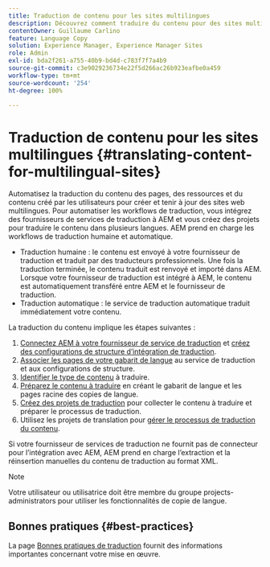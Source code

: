 ```yaml
---
title: Traduction de contenu pour les sites multilingues
description: Découvrez comment traduire du contenu pour des sites multilingues.
contentOwner: Guillaume Carlino
feature: Language Copy
solution: Experience Manager, Experience Manager Sites
role: Admin
exl-id: bda2f261-a755-40b9-bd4d-c783f7f7a4b9
source-git-commit: c3e9029236734e22f5d266ac26b923eafbe0a459
workflow-type: tm+mt
source-wordcount: '254'
ht-degree: 100%

---
```


# Traduction de contenu pour les sites multilingues {#translating-content-for-multilingual-sites}

Automatisez la traduction du contenu des pages, des ressources et du contenu créé par les utilisateurs pour créer et tenir à jour des sites web multilingues. Pour automatiser les workflows de traduction, vous intégrez des fournisseurs de services de traduction à AEM et vous créez des projets pour traduire le contenu dans plusieurs langues. AEM prend en charge les workflows de traduction humaine et automatique.

* Traduction humaine : le contenu est envoyé à votre fournisseur de traduction et traduit par des traducteurs professionnels. Une fois la traduction terminée, le contenu traduit est renvoyé et importé dans AEM. Lorsque votre fournisseur de traduction est intégré à AEM, le contenu est automatiquement transféré entre AEM et le fournisseur de traduction.
* Traduction automatique : le service de traduction automatique traduit immédiatement votre contenu.

La traduction du contenu implique les étapes suivantes :

1. [Connectez AEM à votre fournisseur de service de traduction](/help/sites-administering/tc-tic.md#connecting-to-a-translation-service-provider) et [créez des configurations de structure d’intégration de traduction](/help/sites-administering/tc-tic.md).
1. [Associer les pages de votre gabarit de langue](/help/sites-administering/tc-tic.md#configuring-pages-for-translation) au service de traduction et aux configurations de structure.
1. [Identifier le type de contenu](/help/sites-administering/tc-rules.md) à traduire.
1. [Préparez le contenu à traduire](/help/sites-administering/tc-prep.md) en créant le gabarit de langue et les pages racine des copies de langue.
1. [Créez des projets de traduction](/help/sites-administering/tc-manage.md) pour collecter le contenu à traduire et préparer le processus de traduction.
1. Utilisez les projets de translation pour [gérer le processus de traduction du contenu](/help/sites-administering/tc-manage.md).

Si votre fournisseur de services de traduction ne fournit pas de connecteur pour l’intégration avec AEM, AEM prend en charge l’extraction et la réinsertion manuelles du contenu de traduction au format XML.

>[!NOTE]
>
>Votre utilisateur ou utilisatrice doit être membre du groupe projects-administrators pour utiliser les fonctionnalités de copie de langue.

## Bonnes pratiques {#best-practices}

La page [Bonnes pratiques de traduction](/help/sites-administering/tc-bp.md) fournit des informations importantes concernant votre mise en œuvre.
